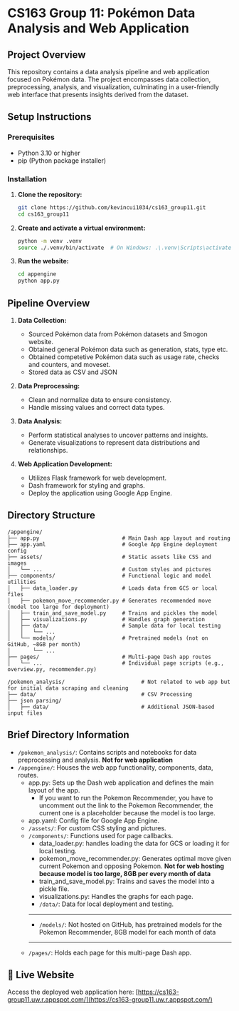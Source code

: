 # CS163 Group 11: Pokémon Data Analysis and Web Application

## Project Overview

This repository contains a data analysis pipeline and web application focused on Pokémon data. The project encompasses data collection, preprocessing, analysis, and visualization, culminating in a user-friendly web interface that presents insights derived from the dataset.

## Setup Instructions

### Prerequisites

- Python 3.10 or higher
- pip (Python package installer)

### Installation

1. **Clone the repository:**

   ```bash
   git clone https://github.com/kevincui1034/cs163_group11.git
   cd cs163_group11
   ```

2. **Create and activate a virtual environment:**

   ```bash
   python -m venv .venv
   source ./.venv/bin/activate  # On Windows: .\.venv\Scripts\activate
   ```

3. **Run the website:**

   ```bash
   cd appengine
   python app.py
   ```

## Pipeline Overview

1. **Data Collection:**
   - Sourced Pokémon data from Pokémon datasets and Smogon website.
   - Obtained general Pokémon data such as generation, stats, type etc.
   - Obtained competetive Pokémon data such as usage rate, checks and counters, and moveset.
   - Stored data as CSV and JSON

2. **Data Preprocessing:**
   - Clean and normalize data to ensure consistency.
   - Handle missing values and correct data types.

3. **Data Analysis:**
   - Perform statistical analyses to uncover patterns and insights.
   - Generate visualizations to represent data distributions and relationships.

4. **Web Application Development:**
   - Utilizes Flask framework for web development.
   - Dash framework for styling and graphs.
   - Deploy the application using Google App Engine.

## Directory Structure
   ```
/appengine/
├── app.py                          # Main Dash app layout and routing
├── app.yaml                        # Google App Engine deployment config
├── assets/                         # Static assets like CSS and images
│   └── ...                         # Custom styles and pictures
├── components/                     # Functional logic and model utilities
│   ├── data_loader.py              # Loads data from GCS or local files
│   ├── pokemon_move_recommender.py # Generates recommended move (model too large for deployment)
│   ├── train_and_save_model.py     # Trains and pickles the model
│   ├── visualizations.py           # Handles graph generation
│   ├── data/                       # Sample data for local testing
│   │   └── ...
│   └── models/                     # Pretrained models (not on GitHub, ~8GB per month)
│       └── ...
├── pages/                          # Multi-page Dash app routes
│   └── ...                         # Individual page scripts (e.g., overview.py, recommender.py)

/pokemon_analysis/                        # Not related to web app but for initial data scraping and cleaning
├── data/                                 # CSV Processing
├── json parsing/
│   ├── data/                             # Additional JSON-based input files
   ```
## Brief Directory Information

- `/pokemon_analysis/`: Contains scripts and notebooks for data preprocessing and analysis. **Not for web application**
- `/appengine/`: Houses the web app functionality, components, data, routes.
   - app.py: Sets up the Dash web application and defines the main layout of the app.
     - If you want to run the Pokemon Recommender, you have to uncomment out the link to the Pokemon Recommender, the current one is a placeholder because the model is too large.
   - app.yaml: Config file for Google App Engine.
   - `/assets/`: For custom CSS styling and pictures.
   - `/components/`: Functions used for page callbacks.
      - data_loader.py: handles loading the data for GCS or loading it for local testing.
      - pokemon_move_recommender.py: Generates optimal move given current Pokemon and opposing Pokemon. **Not for web hosting because model is too large, 8GB per every month of data**
      - train_and_save_model.py: Trains and saves the model into a pickle file.
      - visualizations.py: Handles the graphs for each page.
      - `/data/`: Data for local deployment and testing.
      ************
      - `/models/`: Not hosted on GitHub, has pretrained models for the Pokemon Recommender, 8GB model for each month of data
      ************
   - `/pages/`: Holds each page for this multi-page Dash app.

## 🔗 Live Website

Access the deployed web application here: [https://cs163-group11.uw.r.appspot.com/](https://cs163-group11.uw.r.appspot.com/)
